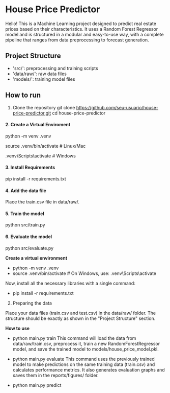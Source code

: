 # House Price Predictor 
<p> Hello! This is a Machine Learning project designed to predict real estate prices based on their characteristics. It uses a Random Forest Regressor model and is structured in a modular and easy-to-use way, with a complete pipeline that ranges from data preprocessing to forecast generation.

## Project Structure 
- 'src/': preprocessing and training scripts
- 'data/raw/': raw data files
- 'models/': training model files

## How to run
1. Clone the repository 
git clone https://github.com/seu-usuario/house-price-predictor.git
cd house-price-predictor

#### 2. Create a Virtual Enviroment <p>
python -m venv .venv <p>
source .venv/bin/activate        # Linux/Mac <p>
.venv\Scripts\activate           # Windows

#### 3. Install Requirements <p>
pip install -r requirements.txt

#### 4. Add the data file <p>
Place the train.csv file in data/raw/.

#### 5. Train the model <p>
python src/train.py

#### 6. Evaluate the model <p>
python src/evaluate.py

**Create a virtual environment**

- python -m venv .venv
- source .venv/bin/activate  # On Windows, use: .venv\Scripts\activate

Now, install all the necessary libraries with a single command:

- pip install -r requirements.txt

2. Preparing the data

Place your data files (train.csv and test.csv) in the data/raw/ folder. The structure should be exactly as shown in the "Project Structure" section.

**How to use**

- python main.py train
This command will load the data from data/raw/train.csv, preprocess it, train a new RandomForestRegressor model, and save the trained model to models/house_price_model.pkl.

- python main.py evaluate
This command uses the previously trained model to make predictions on the same training data (train.csv) and calculates performance metrics. It also generates evaluation graphs and saves them in the reports/figures/ folder.

- python main.py predict